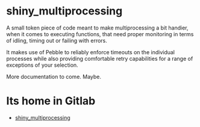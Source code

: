 # shiny_multiprocessing

A small token piece of code meant to make multiprocessing a bit handier, when
it comes to executing functions, that need proper monitoring in terms of
idling, timing out or failing with errors.

It makes use of Pebble to reliably enforce timeouts on the individual processes
while also providing comfortable retry capabilities for a range of exceptions
of your selection.

More documentation to come. Maybe.

# Its home in Gitlab
* [shiny_multiprocessing](https://gitlab.com/SummaSineLaude/shiny_multiprocessing)
